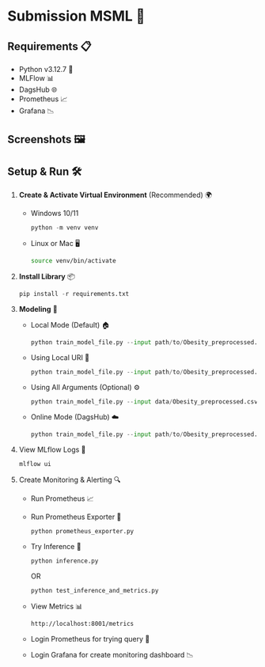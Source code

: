 # Submission MSML 🚀

## Requirements 📋

- Python v3.12.7 🐍
- MLFlow 📊
- DagsHub 🌐
- Prometheus 📈
- Grafana 📉

## Screenshots 🖼️



## Setup & Run 🛠️

1. **Create & Activate Virtual Environment** (Recommended) 🌍

    - Windows 10/11

        ``` python
        python -m venv venv
        ```

    - Linux or Mac 🖥️

        ``` bash
        source venv/bin/activate
        ```

2. **Install Library** 📦

    ``` python
    pip install -r requirements.txt
    ```

3. **Modeling** 🤖

    - Local Mode (Default) 🏠

        ``` python
        python train_model_file.py --input path/to/Obesity_preprocessed.csv --mode local
        ```

    - Using Local URI 🔗

        ``` python
        python train_model_file.py --input path/to/Obesity_preprocessed.csv --mode local --local_uri http://localhost:5000
        ```

    - Using All Arguments (Optional) ⚙️

        ``` python
        python train_model_file.py --input data/Obesity_preprocessed.csv --mode local --test_size 0.25 --random_state 100
        ```

    - Online Mode (DagsHub) ☁️

        ``` python
        python train_model_file.py --input path/to/Obesity_preprocessed.csv --mode online --repo_owner your_username --repo_name your_repo_name
        ```

4. View MLflow Logs 📜

    ``` bash
    mlflow ui
    ```

5. Create Monitoring & Alerting 🔍

    - Run Prometheus 📈
    - Run Prometheus Exporter 🚀

        ``` python
        python prometheus_exporter.py
        ```

    - Try Inference 🧠

        ``` python
        python inference.py
        ```

        OR

        ``` python
        python test_inference_and_metrics.py
        ```

    - View Metrics 📊

        ``` bash
        http://localhost:8001/metrics
        ```

    - Login Prometheus for trying query 🔎
    - Login Grafana for create monitoring dashboard 📉

